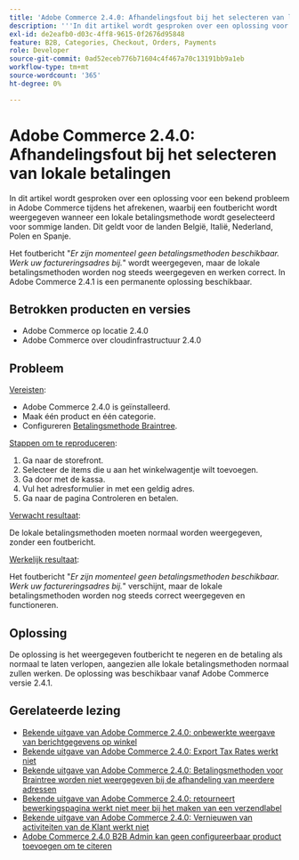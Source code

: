 ```yaml
---
title: 'Adobe Commerce 2.4.0: Afhandelingsfout bij het selecteren van lokale betalingen'
description: '''In dit artikel wordt gesproken over een oplossing voor een bekend probleem in Adobe Commerce tijdens het afrekenen, waarbij een foutbericht wordt weergegeven wanneer een lokale betalingsmethode wordt geselecteerd voor sommige landen. Dit geldt voor de landen België, Italië, Nederland, Polen en Spanje."'
exl-id: de2eafb0-d03c-4ff8-9615-0f2676d95848
feature: B2B, Categories, Checkout, Orders, Payments
role: Developer
source-git-commit: 0ad52eceb776b71604c4f467a70c13191bb9a1eb
workflow-type: tm+mt
source-wordcount: '365'
ht-degree: 0%

---
```


# Adobe Commerce 2.4.0: Afhandelingsfout bij het selecteren van lokale betalingen

In dit artikel wordt gesproken over een oplossing voor een bekend probleem in Adobe Commerce tijdens het afrekenen, waarbij een foutbericht wordt weergegeven wanneer een lokale betalingsmethode wordt geselecteerd voor sommige landen. Dit geldt voor de landen België, Italië, Nederland, Polen en Spanje.

Het foutbericht &quot;*Er zijn momenteel geen betalingsmethoden beschikbaar. Werk uw factureringsadres bij.*&quot; wordt weergegeven, maar de lokale betalingsmethoden worden nog steeds weergegeven en werken correct. In Adobe Commerce 2.4.1 is een permanente oplossing beschikbaar.

## Betrokken producten en versies

* Adobe Commerce op locatie 2.4.0
* Adobe Commerce over cloudinfrastructuur 2.4.0

## Probleem

<u>Vereisten</u>:

* Adobe Commerce 2.4.0 is geïnstalleerd.
* Maak één product en één categorie.
* Configureren [Betalingsmethode Braintree](https://devdocs.magento.com/guides/v2.4/graphql/payment-methods/braintree.html).

<u>Stappen om te reproduceren</u>:

1. Ga naar de storefront.
1. Selecteer de items die u aan het winkelwagentje wilt toevoegen.
1. Ga door met de kassa.
1. Vul het adresformulier in met een geldig adres.
1. Ga naar de pagina Controleren en betalen.

<u>Verwacht resultaat</u>:

De lokale betalingsmethoden moeten normaal worden weergegeven, zonder een foutbericht.

<u>Werkelijk resultaat</u>:

Het foutbericht &quot;*Er zijn momenteel geen betalingsmethoden beschikbaar. Werk uw factureringsadres bij.*&quot; verschijnt, maar de lokale betalingsmethoden worden nog steeds correct weergegeven en functioneren.

## Oplossing

De oplossing is het weergegeven foutbericht te negeren en de betaling als normaal te laten verlopen, aangezien alle lokale betalingsmethoden normaal zullen werken. De oplossing was beschikbaar vanaf Adobe Commerce versie 2.4.1.

## Gerelateerde lezing

* [Bekende uitgave van Adobe Commerce 2.4.0: onbewerkte weergave van berichtgegevens op winkel](/help/troubleshooting/storefront/magento-2-4-0-issue-storefront-raw-message-data-display.md)
* [Bekende uitgave van Adobe Commerce 2.4.0: Export Tax Rates werkt niet](/help/troubleshooting/miscellaneous/magento-2-4-0-known-issue-export-tax-rates-does-not-work.md)
* [Bekende uitgave van Adobe Commerce 2.4.0: Betalingsmethoden voor Braintree worden niet weergegeven bij de afhandeling van meerdere adressen](/help/troubleshooting/payments/magento-2-4-0-braintree-not-in-multiple-addresses-checkout.md)
* [Bekende uitgave van Adobe Commerce 2.4.0: retourneert bewerkingspagina werkt niet meer bij het maken van een verzendlabel](/help/troubleshooting/known-issues-patches-attached/magento-2-4-0-patch-returns-shipping-label-creation-issue.md)
* [Bekende uitgave van Adobe Commerce 2.4.0: Vernieuwen van activiteiten van de Klant werkt niet](/help/troubleshooting/miscellaneous/magento-2-4-0-refresh-on-customer-activities-does-not-work.md)
* [Adobe Commerce 2.4.0 B2B Admin kan geen configureerbaar product toevoegen om te citeren](/help/troubleshooting/miscellaneous/magento-2-4-0-b2b-admin-can-t-add-configurable-product-to-quote.md)

